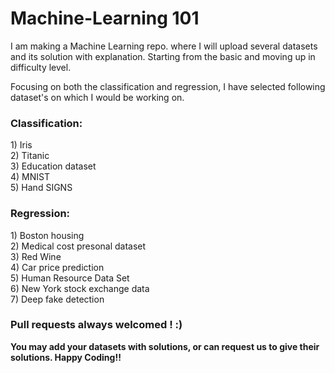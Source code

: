 # Machine-Learning 101

I am making a Machine Learning repo. where I will upload several datasets and its solution with explanation. Starting from the basic and moving up in difficulty level.

Focusing on both the classification and regression, I have selected following dataset's on which I would be working on. 

<b><h3>Classification:</h3></b>
    	1) Iris <br/> 
    	2) Titanic <br/>
    	3) Education dataset <br/>
    	4) MNIST <br/>
    	5) Hand SIGNS  <br/> 
<b><h3>Regression:</b></h3>
    	1) Boston housing<br/>
    	2) Medical cost presonal dataset<br/>
    	3) Red Wine<br/>
    	4) Car price prediction <br/>
    	5) Human Resource Data Set<br/>
    	6) New York stock exchange data<br/>
    	7) Deep fake detection<br/>
<b><h3>Pull requests always welcomed ! :) </h3></b>
<b>You may add your datasets with solutions, or can request us to give their solutions. Happy Coding!! </b>
